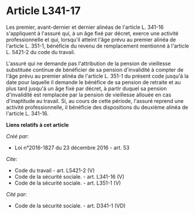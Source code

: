 # Article L341-17

Les premier, avant-dernier et dernier alinéas de l'article L. 341-16 s'appliquent à l'assuré qui, à un âge fixé par décret,
exerce une activité professionnelle et qui, lorsqu'il atteint l'âge prévu au premier alinéa de l'article L. 351-1, bénéficie
du revenu de remplacement mentionné à l'article L. 5421-2 du code du travail. 

L'assuré qui ne demande pas l'attribution de la pension de vieillesse substituée continue de bénéficier de sa pension
d'invalidité à compter de l'âge prévu au premier alinéa de l'article L. 351-1 du présent code jusqu'à la date pour laquelle
il demande le bénéfice de sa pension de retraite et au plus tard jusqu'à un âge fixé par décret, à partir duquel sa pension
d'invalidité est remplacée par la pension de vieillesse allouée en cas d'inaptitude au travail. Si, au cours de cette
période, l'assuré reprend une activité professionnelle, il bénéficie des dispositions du deuxième alinéa de l'article L.
341-16.

**Liens relatifs à cet article**

_Créé par_:

  - Loi n°2016-1827 du 23 décembre 2016 - art. 53

_Cite_:

  - Code du travail - art. L5421-2 (V)
  - Code de la sécurité sociale. - art. L341-16 (V)
  - Code de la sécurité sociale. - art. L351-1 (V)

_Cité par_:

  - Code de la sécurité sociale. - art. D341-1 (VD)
